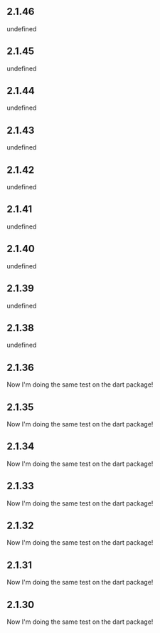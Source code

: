 
## 2.1.46

undefined
                
## 2.1.45

undefined
                
## 2.1.44

undefined
                
## 2.1.43

undefined
                
## 2.1.42

undefined
                
## 2.1.41

undefined
                
## 2.1.40

undefined
                
## 2.1.39

undefined
                
## 2.1.38

undefined
                
## 2.1.36

Now I'm doing the same test on the dart package!
                
## 2.1.35

Now I'm doing the same test on the dart package!
                
## 2.1.34

Now I'm doing the same test on the dart package!
                
## 2.1.33

Now I'm doing the same test on the dart package!
                
## 2.1.32

Now I'm doing the same test on the dart package!
                
## 2.1.31

Now I'm doing the same test on the dart package!
                
## 2.1.30

Now I'm doing the same test on the dart package!
                